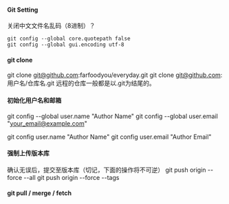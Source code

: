 #### Git Setting
关闭中文文件名乱码（8进制）？

    git config --global core.quotepath false
    git config --global gui.encoding utf-8

#### git clone
git clone git@github.com:farfoodyou/everyday.git
git clone git@github.com:用户名/仓库名.git
远程的仓库一般都是以.git为结尾的。


#### 初始化用户名和邮箱
git config --global user.name "Author Name"
git config --global user.email "your_email@example.com"

git config user.name "Author Name"
git config user.email "Author Email"

#### 强制上传版本库
确认无误后，提交至版本库（切记，下面的操作将不可逆）
git push origin --force --all
git push origin --force --tags

#### git pull / merge / fetch
